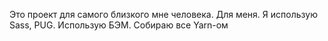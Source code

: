 Это проект для самого близкого мне человека. 
Для меня.
Я использую Sass, PUG.
Использую БЭМ.
Собираю все Yarn-ом
